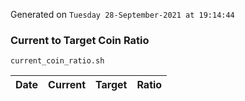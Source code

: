 Generated on `Tuesday 28-September-2021 at 19:14:44`

### Current to Target Coin Ratio
`current_coin_ratio.sh`

Date|Current|Target|Ratio
---|---|---|---
